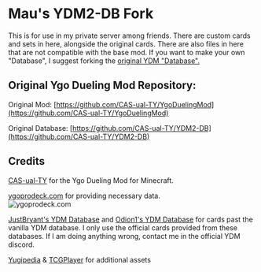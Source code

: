 # Mau's YDM2-DB Fork
This is for use in my private server among friends. 
There are custom cards and sets in here, alongside the original cards. There are also files in here that are not compatible with the base mod.
If you want to make your own "Database", I suggest forking the [original YDM "Database".](https://github.com/CAS-ual-TY/YDM2-DB)

## Original Ygo Dueling Mod Repository:
Original Mod:
[https://github.com/CAS-ual-TY/YgoDuelingMod](https://github.com/CAS-ual-TY/YgoDuelingMod)

Original Database:
[https://github.com/CAS-ual-TY/YDM2-DB](https://github.com/CAS-ual-TY/YDM2-DB)
## Credits
[CAS-ual-TY](https://github.com/CAS-ual-TY) for the Ygo Dueling Mod for Minecraft.

[ygoprodeck.com](https://ygoprodeck.com/)  for providing necessary data.  
![ygoprodeck.com](https://i.imgur.com/ogOdaqa.png "ygoprodeck.com")   

[JustBryant's YDM Database](https://github.com/JustBryant/YDM2-DB-1) and [Odion1's YDM Database](https://github.com/Odion1/YDM2-DB-1) for cards past the vanilla YDM database. I only use the official cards provided from these databases. If I am doing anything wrong, contact me in the official YDM discord.

[Yugipedia](https://yugipedia.com/wiki/Yugipedia) & [TCGPlayer](https://www.tcgplayer.com/) for additional assets
